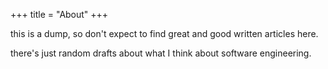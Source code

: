 +++ 
title = "About" 
+++

this is a dump, so don't expect to find great and good written articles here.

there's just random drafts about what I think about software engineering.

